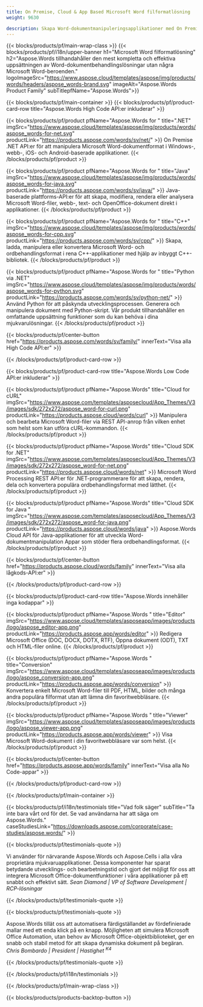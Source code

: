 ```yaml
---
title: On Premise, Cloud & App Based Microsoft Word filformatlösning 
weight: 9630

description: Skapa Word-dokumentmanipuleringsapplikationer med On Premise eller Cloud API:er eller använd helt enkelt plattformsoberoende appar för att se jämföra inspektera eller konvertera Word-filer
---
```


{{< blocks/products/pf/main-wrap-class >}}
{{< blocks/products/pf/i18n/upper-banner h1="Microsoft Word filformatlösning" h2="Aspose.Words tillhandahåller den mest kompletta och effektiva uppsättningen av Word-dokumentbehandlingslösningar utan några Microsoft Word-beroenden." logoImageSrc="https://www.aspose.cloud/templates/aspose/img/products/words/headers/aspose_words-brand.svg" imageAlt="Aspose.Words Product Family" subTitlepfName="Aspose.Words">}}

{{< blocks/products/pf/main-container >}}
{{< blocks/products/pf/product-card-row title="Aspose.Words High Code API:er inkluderar" >}}

{{< blocks/products/pf/product pfName="Aspose.Words for " title=".NET" imgSrc="https://www.aspose.cloud/templates/aspose/img/products/words/aspose_words-for-net.svg" productLink="https://products.aspose.com/words/sv/net/" >}}
On Premise .NET API:er för att manipulera Microsoft Word-dokumentformat i Windows-, webb-, iOS- och Android-baserade applikationer.
{{< /blocks/products/pf/product >}}

{{< blocks/products/pf/product pfName="Aspose.Words for " title="Java" imgSrc="https://www.aspose.cloud/templates/aspose/img/products/words/aspose_words-for-java.svg" productLink="https://products.aspose.com/words/sv/java/" >}}
Java-baserade plattforms-API:er för att skapa, modifiera, rendera eller analysera Microsoft Word-filer, webb-, text- och OpenOffice-dokument direkt i applikationer.
{{< /blocks/products/pf/product >}}

{{< blocks/products/pf/product pfName="Aspose.Words for " title="C++" imgSrc="https://www.aspose.cloud/templates/aspose/img/products/words/aspose_words-for-cpp.svg" productLink="https://products.aspose.com/words/sv/cpp/" >}}
Skapa, ladda, manipulera eller konvertera Microsoft Word- och ordbehandlingsformat i rena C++-applikationer med hjälp av inbyggt C++-bibliotek.
{{< /blocks/products/pf/product >}}

{{< blocks/products/pf/product pfName="Aspose.Words for " title="Python via .NET" imgSrc="https://www.aspose.cloud/templates/aspose/img/products/words/aspose_words-for-python.svg" productLink="https://products.aspose.com/words/sv/python-net/" >}}
Använd Python för att påskynda utvecklingsprocessen. Generera och manipulera dokument med Python-skript. Vår produkt tillhandahåller en omfattande uppsättning funktioner som du kan behöva i dina mjukvarulösningar.
{{< /blocks/products/pf/product >}}

{{< blocks/products/pf/center-button href="https://products.aspose.com/words/sv/family/" innerText="Visa alla High Code API:er" >}}

{{< /blocks/products/pf/product-card-row >}}

{{< blocks/products/pf/product-card-row title="Aspose.Words Low Code API:er inkluderar" >}}

{{< blocks/products/pf/product pfName="Aspose.Words" title="Cloud for cURL" imgSrc="https://www.aspose.com/templates/asposecloud/App_Themes/V3/images/sdk/272x272/aspose_word-for-curl.png" productLink="https://products.aspose.cloud/words/curl" >}}
Manipulera och bearbeta Microsoft Word-filer via REST API-anrop från vilken enhet som helst som kan utföra cURL-kommandon.
{{< /blocks/products/pf/product >}}

{{< blocks/products/pf/product pfName="Aspose.Words" title="Cloud SDK for .NET" imgSrc="https://www.aspose.com/templates/asposecloud/App_Themes/V3/images/sdk/272x272/aspose_word-for-net.png" productLink="https://products.aspose.cloud/words/net" >}}
Microsoft Word Processing REST API:er för .NET-programmerare för att skapa, rendera, dela och konvertera populära ordbehandlingsformat med lätthet.
{{< /blocks/products/pf/product >}}

{{< blocks/products/pf/product pfName="Aspose.Words" title="Cloud SDK for Java " imgSrc="https://www.aspose.com/templates/asposecloud/App_Themes/V3/images/sdk/272x272/aspose_word-for-java.png" productLink="https://products.aspose.cloud/words/java" >}}
Aspose.Words Cloud API för Java-applikationer för att utveckla Word-dokumentmanipulation Appar som stöder flera ordbehandlingsformat.
{{< /blocks/products/pf/product >}}

{{< blocks/products/pf/center-button href="https://products.aspose.cloud/words/family" innerText="Visa alla lågkods-API:er" >}}

{{< /blocks/products/pf/product-card-row >}}

{{< blocks/products/pf/product-card-row title="Aspose.Words innehåller inga kodappar" >}}

{{< blocks/products/pf/product pfName="Aspose.Words " title="Editor" imgSrc="https://www.aspose.cloud/templates/asposeapp/images/products/logo/aspose_editor-app.png" productLink="https://products.aspose.app/words/editor" >}}
Redigera Microsoft Office (DOC, DOCX, DOTX, RTF), Öppna dokument (ODT), TXT och HTML-filer online.
{{< /blocks/products/pf/product >}}

{{< blocks/products/pf/product pfName="Aspose.Words " title="Conversion" imgSrc="https://www.aspose.cloud/templates/asposeapp/images/products/logo/aspose_conversion-app.png" productLink="https://products.aspose.app/words/conversion" >}}
Konvertera enkelt Microsoft Word-filer till PDF, HTML, bilder och många andra populära filformat utan att lämna din favoritwebbläsare.
{{< /blocks/products/pf/product >}}

{{< blocks/products/pf/product pfName="Aspose.Words " title="Viewer" imgSrc="https://www.aspose.cloud/templates/asposeapp/images/products/logo/aspose_viewer-app.png" productLink="https://products.aspose.app/words/viewer" >}}
Visa Microsoft Word-dokument i din favoritwebbläsare var som helst.
{{< /blocks/products/pf/product >}}

{{< blocks/products/pf/center-button href="https://products.aspose.app/words/family" innerText="Visa alla No Code-appar" >}}

{{< /blocks/products/pf/product-card-row >}}

{{< /blocks/products/pf/main-container >}}

{{< blocks/products/pf/i18n/testimonials title="Vad folk säger" subTitle="Ta inte bara vårt ord för det. Se vad användarna har att säga om Aspose.Words." caseStudiesLink="https://downloads.aspose.com/corporate/case-studies/aspose.words/" >}}

{{< blocks/products/pf/testimonials-quote >}}
<p class="first">
 Vi använder för närvarande Aspose.Words och Aspose.Cells i alla våra proprietära mjukvaruapplikationer. Dessa komponenter har sparat betydande utvecklings- och bearbetningstid och gjort det möjligt för oss att integrera Microsoft Office-dokumentfunktioner i våra applikationer på ett snabbt och effektivt sätt.
 <em>
  Sean Diamond | VP of Software Development | RCP-lösningar
 </em>
</p>

{{< /blocks/products/pf/testimonials-quote >}}

{{< blocks/products/pf/testimonials-quote >}}
<p class="second">
 Aspose.Words tillät oss att automatisera färdigställandet av fördefinierade mallar med ett enda klick på en knapp. Möjligheten att simulera Microsoft Office Automation, utan behov av Microsoft Office-objektbiblioteket, ger en snabb och stabil metod för att skapa dynamiska dokument på begäran.
 <em>
  Chris Bombardo | President | Hastighet
  <sup>
   K4
  </sup>
 </em>
</p>

{{< /blocks/products/pf/testimonials-quote >}}

{{< /blocks/products/pf/i18n/testimonials >}}

{{< /blocks/products/pf/main-wrap-class >}}

{{< blocks/products/products-backtop-button >}}